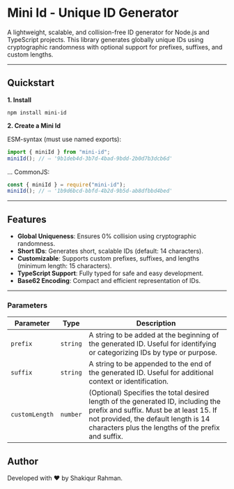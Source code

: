 # Mini Id - Unique ID Generator

A lightweight, scalable, and collision-free ID generator for Node.js and TypeScript projects. This library generates globally unique IDs using cryptographic randomness with optional support for prefixes, suffixes, and custom lengths.

---

## Quickstart

**1. Install**

```shell
npm install mini-id
```

**2. Create a Mini Id**

ESM-syntax (must use named exports):

```javascript
import { miniId } from "mini-id";
miniId(); // ⇨ '9b1deb4d-3b7d-4bad-9bdd-2b0d7b3dcb6d'
```

... CommonJS:

```javascript
const { miniId } = require("mini-id");
miniId(); // ⇨ '1b9d6bcd-bbfd-4b2d-9b5d-ab8dfbbd4bed'
```

---

## Features

-   **Global Uniqueness**: Ensures 0% collision using cryptographic randomness.
-   **Short IDs**: Generates short, scalable IDs (default: 14 characters).
-   **Customizable**: Supports custom prefixes, suffixes, and lengths (minimum length: 15 characters).
-   **TypeScript Support**: Fully typed for safe and easy development.
-   **Base62 Encoding**: Compact and efficient representation of IDs.

---

### Parameters

| Parameter      | Type     | Description                                                                                                                                                                                                              |
| -------------- | -------- | ------------------------------------------------------------------------------------------------------------------------------------------------------------------------------------------------------------------------ |
| `prefix`       | `string` | A string to be added at the beginning of the generated ID. Useful for identifying or categorizing IDs by type or purpose.                                                                                                |
| `suffix`       | `string` | A string to be appended to the end of the generated ID. Useful for additional context or identification.                                                                                                                 |
| `customLength` | `number` | (Optional) Specifies the total desired length of the generated ID, including the prefix and suffix. Must be at least 15. If not provided, the default length is 14 characters plus the lengths of the prefix and suffix. |


## Author
Developed with ❤️ by Shakiqur Rahman.

